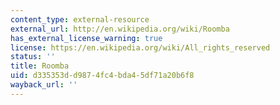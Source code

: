 ```yaml
---
content_type: external-resource
external_url: http://en.wikipedia.org/wiki/Roomba
has_external_license_warning: true
license: https://en.wikipedia.org/wiki/All_rights_reserved
status: ''
title: Roomba
uid: d335353d-d987-4fc4-bda4-5df71a20b6f8
wayback_url: ''
---
```

